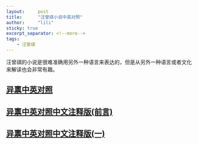 ```yaml
---
layout:     post
title:      "汪曾祺小说中英对照"
author:     "lili"
sticky: true
excerpt_separator: <!--more-->
tags:
    - 汪曾祺
---
```


汪曾祺的小说是很难准确用另外一种语言来表达的，但是从另外一种语言或者文化来解读也会非常有趣。

 <!--more-->

## [异禀中英对照](/wangen/yibing)

## [异禀中英对照中文注释版(前言)](/wangen/yibing-0)

## [异禀中英对照中文注释版(一)](/wangen/yibing-1)


